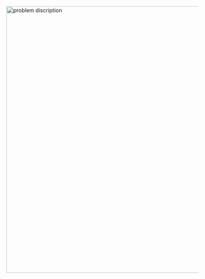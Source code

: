 <img src = "https://user-images.githubusercontent.com/30152444/34920756-6be51484-f93d-11e7-92c4-340c7322bc4a.png" alt="problem discription" width = 700>
